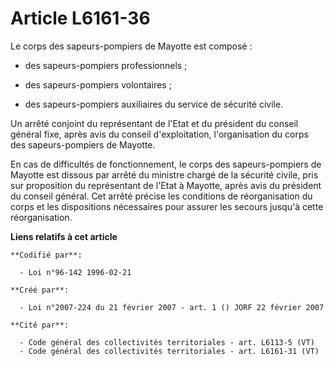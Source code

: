 # Article L6161-36

Le corps des sapeurs-pompiers de Mayotte est composé :

- des sapeurs-pompiers professionnels ;

- des sapeurs-pompiers volontaires ;

- des sapeurs-pompiers auxiliaires du service de sécurité civile.

Un arrêté conjoint du représentant de l'Etat et du président du conseil général fixe, après avis du conseil d'exploitation,
l'organisation du corps des sapeurs-pompiers de Mayotte.

En cas de difficultés de fonctionnement, le corps des sapeurs-pompiers de Mayotte est dissous par arrêté du ministre chargé
de la sécurité civile, pris sur proposition du représentant de l'Etat à Mayotte, après avis du président du conseil général.
Cet arrêté précise les conditions de réorganisation du corps et les dispositions nécessaires pour assurer les secours jusqu'à
cette réorganisation.

**Liens relatifs à cet article**

	**Codifié par**:

	  - Loi n°96-142 1996-02-21

	**Créé par**:

	  - Loi n°2007-224 du 21 février 2007 - art. 1 () JORF 22 février 2007

	**Cité par**:

	  - Code général des collectivités territoriales - art. L6113-5 (VT)
	  - Code général des collectivités territoriales - art. L6161-31 (VT)
